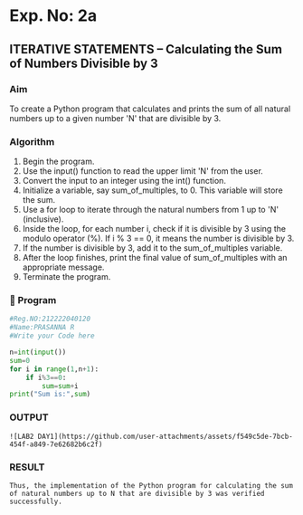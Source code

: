 # Exp. No: 2a  
## ITERATIVE STATEMENTS – Calculating the Sum of Numbers Divisible by 3

###  Aim
To create a Python program that calculates and prints the sum of all natural numbers up to a given number 'N' that are divisible by 3.

###  Algorithm
1.	Begin the program. 
2.	Use the input() function to read the upper limit 'N' from the user. 
3.	Convert the input to an integer using the int() function. 
4.	Initialize a variable, say sum_of_multiples, to 0. This variable will store the sum. 
5.	Use a for loop to iterate through the natural numbers from 1 up to 'N' (inclusive). 
6.	Inside the loop, for each number i, check if it is divisible by 3 using the modulo operator (%). If i % 3 == 0, it means the number is divisible by 3. 
7.	If the number is divisible by 3, add it to the sum_of_multiples variable. 
8.	After the loop finishes, print the final value of sum_of_multiples with an appropriate message. 
9.	Terminate the program.
    
### 🧾 Program

```python
#Reg.NO:212222040120
#Name:PRASANNA R
#Write your Code here

n=int(input())
sum=0
for i in range(1,n+1):
    if i%3==0:
        sum=sum+i
print("Sum is:",sum)
```
### OUTPUT
```
![LAB2 DAY1](https://github.com/user-attachments/assets/f549c5de-7bcb-454f-a849-7e62682b6c2f)
```
### RESULT
```
Thus, the implementation of the Python program for calculating the sum of natural numbers up to N that are divisible by 3 was verified successfully.
```

